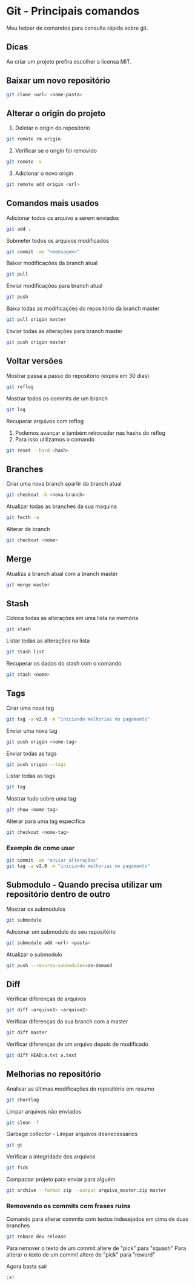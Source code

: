 # Git - Principais comandos

Meu helper de comandos para consulta rápida sobre git.

## Dicas

Ao criar um projeto prefira escolher a licensa MIT.

## Baixar um novo repositório

```bash
git clone <url> <nome-pasta>
```

## Alterar o origin do projeto

1. Deletar o origin do repositório

```bash
git remote rm origin
```

2. Verificar se o origin foi removido

```bash
git remote -v
```

3. Adicionar o novo origin

```bash
git remote add origin <url>
```

## Comandos mais usados

Adicionar todos os arquivo a serem enviados

```bash
git add .
```

Submeter todos os arquivos modificados
  
```bash
git commit -am "<mensagem>"
```
  
Baixar modificações da branch atual
  
```bash
git pull
```
  
Enviar modificações para branch atual
  
```bash
git push
```

Baixa todas as modificações do repositório da branch master

```bash
git pull origin master
```

Enviar todas as alterações para branch master

```bash
git push origin master
```

## Voltar versões

Mostrar passa a passo do repositório (expira em 30 dias)

```bash
git reflog
```

Mostrar todos os commits de um branch
    
```bash
git log
```

Recuperar arquivos com reflog

1. Podemos avançar e também retroceder nas hashs do reflog
2. Para isso utilizamos o comando
    
```bash
git reset --hard <hash>
```

## Branches

Criar uma nova branch apartir da branch atual

```bash
git checkout -b <nova-branch>
```

Atualizar todas as branches da sua maquina

```bash
git fecth -a
```

Alterar de branch

```bash
git checkout <nome>
```

## Merge

Atualiza a branch atual com a branch master

```bash
git merge master
```

## Stash

Coloca todas as alterações em uma lista na memória

```bash
git stash
```

Listar todas as alterações na lista

```bash
git stash list
```

Recuperar os dados do stash com o comando

```bash
git stash <nome>
```

## Tags

Criar uma nova tag

```bash
git tag -a v2.0 -m "iniciando melhorias no pagamento"
```

Enviar uma nova tag
```bash
git push origin <nome-tag>
```

Enviar todas as tags

```bash
git push origin --tags
```

Listar todas as tags

```bash
git tag
```

Mostrar tudo sobre uma tag

```bash
git show <nome-tag>
```

Alterar para uma tag especifica

```bash
git checkout <nome-tag>
```

### Exemplo de como usar

```bash
git commit -am "enviar alterações"
git tag -a v2.0 -m "iniciando melhorias no pagamento"
```

## Submodulo - Quando precisa utilizar um repositório dentro de outro

Mostrar os submodulos

```bash
git submodule
```

Adicionar um submodulo do seu repositório

```bash
git submodule add <url> <pasta>
```

Atualizar o submodulo

```bash
git push --recurse-submodules=on-demand
```

## Diff

Verificar diferenças de arquivos

```bash
git diff <arquivo1> <arquivo2>
```

Verificar diferenças da sua branch com a master

```bash
git diff master
```

Verificar diferenças de um arquivo depois de modificado

```bash
git diff HEAD:a.txt a.text
```

## Melhorias no repositório

Analisar as últimas modificações do repositório em resumo

```bash
git shortlog
```

Limpar arquivos não enviados

```bash
git clean -f
```

Garbage collector - Limpar arquivos desnecessários

```bash
git gc
```

Verificar a integridade dos arquivos

```bash
git fsck
```

Compactar projeto para enviar para alguém

```bash
git archive --format zip --output arquivo_master.zip master
```

### Removendo os commits com frases ruins 

Comando para alterar commits com textos indesejados em cima de duas branches

```bash
git rebase dev release
```
 
Para remover o texto de um commit altere de "pick" para "squash"
Para alterar o texto de um commit altere de "pick" para "reword"

Agora basta sair

```bash
:x!
```

